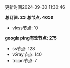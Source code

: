 更新时间2024-09-30 11:30:46

**总订阅: 23**
**总节点: 4659**
- vless节点: 10

**google ping有效节点: 275**
- ss节点: 128
- v2ray节点: 140
- trojan节点: 7

